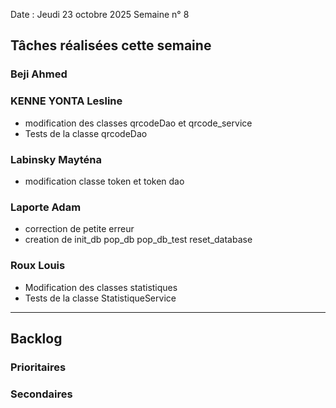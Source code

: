 Date : Jeudi 23 octobre 2025
Semaine n° 8

## Tâches réalisées cette semaine


### Beji Ahmed


### KENNE YONTA Lesline
- modification des classes qrcodeDao et qrcode_service
- Tests de la classe qrcodeDao

### Labinsky Mayténa
- modification classe token et token dao

### Laporte Adam
- correction de petite erreur
- creation de init_db
              pop_db
              pop_db_test
              reset_database

### Roux Louis
- Modification des classes statistiques
- Tests de la classe StatistiqueService
  

---

## Backlog





### Prioritaires


### Secondaires

